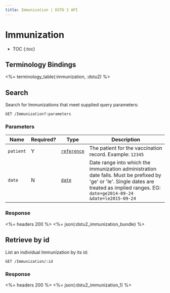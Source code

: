 ```yaml
---
title: Immunization | DSTU 2 API
---
```


# Immunization

* TOC
{:toc}

## Terminology Bindings

<%= terminology_table(:immunization, :dstu2) %>

## Search

Search for Immunizations that meet supplied query parameters:

    GET /Immunization?:parameters

### Parameters

 Name      | Required? | Type          | Description
-----------|-----------|---------------|----------------------------------------------------------------------------------------------------------------------------------------------------------------------------------------------
 `patient` | Y         | [`reference`] | The patient for the vaccination record. Example: `12345`
 `date`    | N         | [`date`]      | Date range into which the immunization administration date falls. Must be prefixed by 'ge' or 'le'. Single dates are treated as implied ranges. EG: `date=ge2014-09-24` `&date=le2015-09-24`

### Response

<%= headers 200 %>
<%= json(:dstu2_immunization_bundle) %>

## Retrieve by id

List an individual Immunization by its id:

    GET /Immunization/:id

### Response

<%= headers 200 %>
<%= json(:dstu2_immunization_1) %>

[`reference`]: http://hl7.org/fhir/dstu2/search.html#reference
[`date`]: http://hl7.org/fhir/DSTU2/search.html#date
